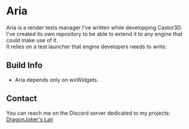 Aria
====

Aria is a render tests manager I've written while developping Castor3D.  
I've created its own repository to be able to extend it to any engine that could make use of it.  
It relies on a test launcher that engine developers needs to write.  

Build Info
----------

- Aria depends only on wxWidgets.  

Contact
-------

You can reach me on the Discord server dedicated to my projects: [DragonJoker's Lair](https://discord.gg/jue8kW)
